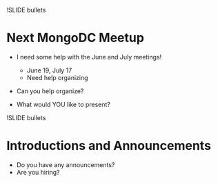 !SLIDE bullets
# Next MongoDC Meetup #

* I need some help with the June and July meetings!
  * June 19, July 17
  * Need help organizing

* Can you help organize?
* What would YOU like to present?

!SLIDE bullets
# Introductions and Announcements #

* Do you have any announcements?
* Are you hiring?


